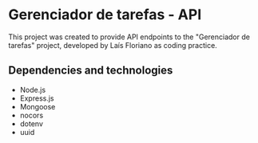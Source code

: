 # Gerenciador de tarefas - API

This project was created to provide API endpoints to the "Gerenciador de tarefas" project, developed by Laís Floriano as coding practice.

## Dependencies and technologies

* Node.js
* Express.js
* Mongoose
* nocors
* dotenv
* uuid
